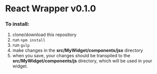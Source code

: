 # React Wrapper v0.1.0

### To install:

1. clone/download this repository
2. run `npm install`
3. run `gulp`
4. make changes in the **src/MyWidget/components/jsx** directory
5. when you save, your changes should be transpiled to the **src/MyWidget/components/js** directory, which will be used in your widget.
